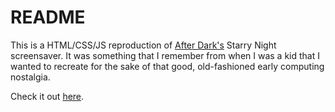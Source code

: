 # README
This is a HTML/CSS/JS reproduction of [After Dark's](https://en.wikipedia.org/wiki/After_Dark_(software)) Starry Night screensaver. It was something that I remember from when I was a kid that I wanted to recreate for the sake of that good, old-fashioned early computing nostalgia.

Check it out [here](http://logan-cooper.com/starry-night/).
